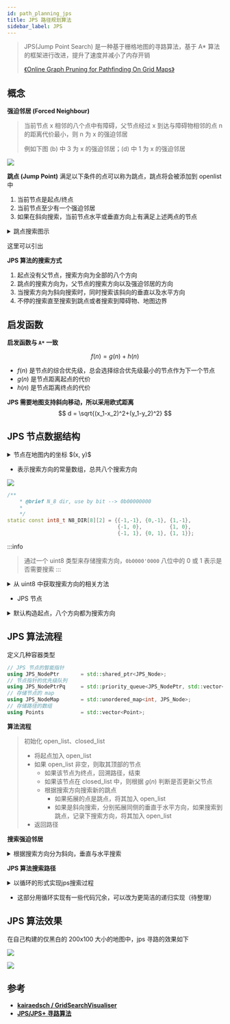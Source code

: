 ```yaml
---
id: path_planning_jps
title: JPS 路径规划算法
sidebar_label: JPS
---
```


> JPS(Jump Point Search) 是一种基于栅格地图的寻路算法，基于 A* 算法的框架进行改进，提升了速度并减小了内存开销 
> 
> [《Online Graph Pruning for Pathfinding On Grid Maps》](https://ojs.aaai.org/index.php/AAAI/article/view/7994)

## 概念
**强迫邻居 (Forced Neighbour)**
> 当前节点 x 相邻的八个点中有障碍，父节点经过 x 到达与障碍物相邻的点 n 的距离代价最小，则 n 为 x 的强迫邻居
>
> 例如下图 (b) 中 3 为 x 的强迫邻居；(d) 中 1 为 x 的强迫邻居

![](https://pictures-1304295136.cos.ap-guangzhou.myqcloud.com/wiki/robot/jps/forced_neighbour.png)

**跳点 (Jump Point)**
满足以下条件的点可以称为跳点，跳点将会被添加到 openlist 中
1. 当前节点是起点/终点
2. 当前节点至少有一个强迫邻居
3. 如果在斜向搜索，当前节点水平或垂直方向上有满足上述两点的节点

<details>
<summary> 跳点搜索图示</summary>

非斜向搜索到跳点

![](https://pictures-1304295136.cos.ap-guangzhou.myqcloud.com/wiki/robot/jps/jump_point_02.png)

斜向搜索到跳点

![](https://pictures-1304295136.cos.ap-guangzhou.myqcloud.com/wiki/robot/jps/jump_point.png)
</details>

这里可以引出

**JPS 算法的搜索方式**
1. 起点没有父节点，搜索方向为全部的八个方向
2. 跳点的搜索方向为，父节点的搜索方向以及强迫邻居的方向
3. 当搜索方向为斜向搜索时，同时搜索该斜向的垂直以及水平方向
4. 不停的搜索直至搜索到跳点或者搜索到障碍物、地图边界


## 启发函数
**启发函数与 `A*` 一致**

$$
f(n) = g(n) + h(n)
$$

- $f(n)$ 是节点的综合优先级，总会选择综合优先级最小的节点作为下一个节点
- $g(n)$ 是节点距离起点的代价
- $h(n)$ 是节点距离终点的代价

**JPS 需要地图支持斜向移动，所以采用欧式距离**
$$
d = \sqrt{(x_1-x_2)^2+(y_1-y_2)^2}
$$

## JPS 节点数据结构

<details>
<summary> 节点在地图内的坐标 $(x, y)$</summary>

``` cpp
class Point {
public:
    int x = 0, y = 0;
    Point() = default;
    Point(int x, int y) : x(x), y(y) {}
    Point operator+(const Point &other) const {
        return {x + other.x, y + other.y};
    }
};
```
</details>

- 表示搜索方向的常量数组，总共八个搜索方向

![](https://pictures-1304295136.cos.ap-guangzhou.myqcloud.com/wiki/robot/jps/n8_dir.png)
``` cpp
/**
    * @brief N_8 dir, use by bit --> 0b00000000
    * 
    */
static const int8_t N8_DIR[8][2] = {{-1,-1}, {0,-1}, {1,-1},
                                    {-1, 0},         {1, 0},
                                    {-1, 1}, {0, 1}, {1, 1}};
```

:::info
> 通过一个 uint8 类型来存储搜索方向，`0b0000'0000` 八位中的 0 或 1 表示是否需要搜索
:::

<details>
<summary>从 uint8 中获取搜索方向的相关方法</summary>

``` cpp
typedef uint8_t jps_nds;

static int8_t get_N8_Direction_Position(int8_t dx, int8_t dy) {
    for (int8_t i = 0; i < 8; i++) {
        if (N8_DIR[i][0] == dx && N8_DIR[i][1] == dy) {
            return i;
        }
    }
    return -1;
}

static void set_Direction_Bit(jps_nds& val, uint8_t position) {
    val |= (1 << position);
}

static bool is_Direction_Bit_Set(jps_nds val, uint8_t position) {
    return (val & (1 << position)) != 0;
}
```
</details>

- JPS 节点

<details>
<summary> 默认构造起点，八个方向都为搜索方向</summary>

``` cpp
class JPS_Node : public Point {
    using JPS_NodePtr = std::shared_ptr<JPS_Node>;
public:
    float g = 0;
    float h = 0;
    JPS_NodePtr parent_ = nullptr;
    jps_nds n_ds_       = 0b00000000;
    bool is_closed      = false;

    JPS_Node() = default;

    explicit
    JPS_Node(int x, int y) : Point(x, y), g(0), h(0), is_closed(false) {
        n_ds_ = 0b11111111;
    }
    explicit
    JPS_Node(int _x, int _y, int d_x, int d_y, float _g, float _h, JPS_NodePtr _parent, jps_nds _n_ds) :
            Point(_x, _y), parent_(std::move(_parent))
            , g(_g), h(_h), is_closed(false)
    {
        n_ds_ = _n_ds;
        set_Direction_Bit(n_ds_, get_N8_Direction_Position(d_x, d_y));
    }

    float f() { return g + h; }

    struct Comparators {
        bool operator()(const JPS_NodePtr& a, JPS_NodePtr& b) const {
            return (((*a).f() != (*b).f()) ? ((*a).f() > (*b).f()) : ((*a).g > (*b).g));
        }
    };
    bool operator==(const JPS_Node& other) const { return x == other.x && y == other.y; }
};
```

</details>

## JPS 算法流程

定义几种容器类型

``` cpp
// JPS 节点的智能指针
using JPS_NodePtr       = std::shared_ptr<JPS_Node>;
// 节点指针的优先级队列
using JPS_NodePtrPq     = std::priority_queue<JPS_NodePtr, std::vector<JPS_NodePtr>, JPS_Node::Comparators>;
// 存储节点的 map
using JPS_NodeMap       = std::unordered_map<int, JPS_Node>;
// 存储路径的数组
using Points            = std::vector<Point>;
```

**算法流程**
> 初始化 open_list、closed_list
> - 将起点加入 open_list
> - 如果 open_list 非空，则取其顶部的节点
>   - 如果该节点为终点，回溯路径，结束
>   - 如果该节点在 closed_list 中，则根据 $g(n)$ 判断是否更新父节点
>   - 根据搜索方向搜索新的跳点
>     - 如果拓展的点是跳点，将其加入 open_list
>     - 如果是斜向搜索，分别拓展同侧的垂直于水平方向，如果搜索到跳点，记录下搜索方向，将其加入 open_list
> - 返回路径

**搜索强迫邻居**

<details>
<summary>根据搜索方向分为斜向，垂直与水平搜索</summary>

``` cpp
bool JPS_Planner::is_Point_Valid(int x, int y) const
{
    // 判断当前坐标是否在地图内
}

bool JPS_Planner::search_Force_Neighbor(int x, int y, int d_x, int d_y, jps_nds &n_ds) {
    auto value = ([&](int x, int y) -> jps_nds {
        // 获取地图点的值
    });
    bool res = false;
    if (d_x != 0 && d_y != 0) {
        /*
            * | O |   |   |
            * | # | N |   |
            * | ↗ | # | O |
            */
        if (is_Point_Valid(x - d_x, y      ) && value(x - d_x, y      ) == 0 && 
            is_Point_Valid(x - d_x, y + d_y) && value(x - d_x, y + d_y) != 0 && 
                                                value(x      , y      ) != 0)
        {
            set_Direction_Bit(n_ds, get_N8_Direction_Position(-1 * d_x, d_y));
            res = true;
        }
        if (is_Point_Valid(x      , y - d_y) && value(x      , y - d_y) == 0 && 
            is_Point_Valid(x + d_x, y - d_y) && value(x + d_x, y - d_y) != 0 && 
                                                value(x      , y      ) != 0)
        {
            set_Direction_Bit(n_ds, get_N8_Direction_Position(d_x, -1 * d_y));
            res = true;
        }
        return res;
    }
    if (d_x == 0) {
        /*
            * | O |   | O |
            * | # | N | # |
            * | * | ↑ | * |
            */
        if (is_Point_Valid(x  -  1, y      ) && value(x  -  1, y      ) == 0 && 
            is_Point_Valid(x  -  1, y + d_y) && value(x  -  1, y + d_y) != 0 && 
                                                value(x      , y      ) != 0)
        {
            set_Direction_Bit(n_ds, get_N8_Direction_Position(-1, d_y));
            res = true;
        }
        if (is_Point_Valid(x  +  1, y      ) && value(x  +  1, y      ) == 0 && 
            is_Point_Valid(x  +  1, y + d_y) && value(x  +  1, y + d_y) != 0 && 
                                                value(x      , y      ) != 0)
        {
            set_Direction_Bit(n_ds, get_N8_Direction_Position( 1, d_y));
            res = true;
        }
        return res;
    } else if (d_y == 0) {
        /*
            * | * | # | O |
            * | → | N |   |
            * | * | # | O |
            */
        if (is_Point_Valid(x      , y  -  1) && value(x      , y  -  1) == 0 && 
            is_Point_Valid(x + d_x, y  -  1) && value(x + d_x, y  -  1) != 0 && 
                                                value(x      , y      ) != 0)
        {
            set_Direction_Bit(n_ds, get_N8_Direction_Position(d_x, -1));
            res = true;
        }
        if (is_Point_Valid(x      , y  +  1) && value(x      , y  +  1) == 0 && 
            is_Point_Valid(x + d_x, y  +  1) && value(x + d_x, y  +  1) != 0 && 
                                                value(x      , y      ) != 0)
        {
            set_Direction_Bit(n_ds, get_N8_Direction_Position(d_x,  1));
            res = true;
        }
        return res;
    }
    return false;
}
```

</details>

**JPS 算法搜索路径**

<details>
<summary>以循环的形式实现jps搜索过程</summary>

``` cpp
Points JPS_Planner::jps_Plan(int start_x, int start_y, int goal_x, int goal_y) {
    Points          jps_path    = Points();
    JPS_NodePtr     p_curr_node = nullptr;
    JPS_NodePtrPq   open_list   = JPS_NodePtrPq();
    JPS_NodeMap     closed_list = JPS_NodeMap();
    auto coord_2_Idx = [&](int x, int y) -> int {
        // return x + y * map_cols
        // 将坐标转换为唯一 idx
    };
    closed_list[coord_2_Idx(start_x, start_y)] = JPS_Node(start_x, start_y);
    open_list.emplace(std::make_shared<JPS_Node>(closed_list[coord_2_Idx(start_x, start_y)]));
    while (!open_list.empty()) {
        p_curr_node = open_list.top();
        open_list.pop();
        if (p_curr_node->is_closed) {
            continue;
        } else {
            p_curr_node->is_closed = true;
        }
        int x = p_curr_node->x;
        int y = p_curr_node->y;
        if (x == goal_x && y == goal_y) {
            while (p_curr_node != nullptr) {
                jps_path.emplace_back(p_curr_node->x, p_curr_node->y);
                p_curr_node = p_curr_node->parent_;
            }
            break;
        }
        for (int i = 0; i < 8; ++i) {
            if (!is_Direction_Bit_Set(p_curr_node->n_ds_, i)) {
                continue;
            }
            int d_x = N8_DIR[i][0], d_y = N8_DIR[i][1];
            int n_x = x + d_x, n_y = y + d_y;
            jps_nds n_ds = 0b00000000;
            bool is_jump_point = false;
            while (true) {
                if (!is_Point_Valid(n_x, n_y) || !is_Point_Free(n_x, n_y)) {
                    break;
                }

                if (n_x == goal_x && n_y == goal_y) {
                    is_jump_point = true;
                    break;
                }

                bool res = false;
                if (search_Force_Neighbor(n_x, n_y, d_x, d_y, n_ds)) {
                    res = true;
                }

                int tmp_n_x, tmp_n_y;
                if (d_x != 0 && d_y != 0) {
                    // 斜向搜索时，需要同时搜索同向的水平与垂直方向
                    /*
                        * | * | ↑ |   |
                        * | * | ↑ |   |
                        * | * | N | → | → | → |
                        * | ↗ | * | * | * | * |
                        */
                    tmp_n_x = n_x + d_x; tmp_n_y = n_y;
                    bool is_jump_point_straight = false;
                    while (true) {
                        if (!is_Point_Valid(tmp_n_x, tmp_n_y) || !is_Point_Free(tmp_n_x, tmp_n_y)) {
                            break;
                        }
                        if (tmp_n_x == goal_x && tmp_n_y == goal_y) {
                            is_jump_point_straight = true;
                            break;
                        }
                        jps_nds tmp_n_ds = 0b00000000;
                        if (search_Force_Neighbor(tmp_n_x, tmp_n_y, d_x, 0, tmp_n_ds)) {
                            is_jump_point_straight = true;
                            break;
                        }
                        tmp_n_x += d_x;
                    }
                    if (is_jump_point_straight) {
                        set_Direction_Bit(n_ds, get_N8_Direction_Position(d_x, 0));
                        res = true;
                    }
                    is_jump_point_straight = false;
                    tmp_n_x = n_x; tmp_n_y = n_y + d_y;
                    while (true) {
                        if (!is_Point_Valid(tmp_n_x, tmp_n_y) || !is_Point_Free(tmp_n_x, tmp_n_y)) {
                            break;
                        }
                        if (tmp_n_x == goal_x && tmp_n_y == goal_y) {
                            is_jump_point_straight = true;
                            break;
                        }
                        jps_nds tmp_n_ds = 0b00000000;
                        if (search_Force_Neighbor(tmp_n_x, tmp_n_y, 0, d_y, tmp_n_ds)) {
                            is_jump_point_straight = true;
                            break;
                        }
                        tmp_n_y += d_y;
                    }
                    if (is_jump_point_straight) {
                        set_Direction_Bit(n_ds, get_N8_Direction_Position(0, d_y));
                        res = true;
                    }
                }

                if (res) {
                    is_jump_point = true;
                    break;
                }
                n_x += d_x;
                n_y += d_y;

            }

            if (is_jump_point) {
                float g = p_curr_node->g + euclidian_Distance(n_x, n_y, p_curr_node->x, p_curr_node->y);
                float h = euclidian_Distance(n_x, n_y, goal_x, goal_y);
                if (closed_list.find(coord_2_Idx(n_x, n_y)) == closed_list.end()) {
                    closed_list[coord_2_Idx(n_x, n_y)] = JPS_Node(n_x, n_y, d_x, d_y, g, h, p_curr_node, n_ds);
                    open_list.emplace(std::make_shared<JPS_Node>(closed_list[coord_2_Idx(n_x, n_y)]));
                } else {
                    if (g < closed_list[coord_2_Idx(n_x, n_y)].g) {
                        closed_list[coord_2_Idx(n_x, n_y)] = JPS_Node(n_x, n_y, d_x, d_y, g, h, p_curr_node, n_ds);
                        open_list.emplace(std::make_shared<JPS_Node>(closed_list[coord_2_Idx(n_x, n_y)]));
                    }
                }
            }
        }
    }
    return jps_path;
}
```
</details>

- 这部分用循环实现有一些代码冗余，可以改为更简洁的递归实现（待整理）

## JPS 算法效果

在自己构建的仅黑白的 200x100 大小的地图中，jps 寻路的效果如下

![](https://pictures-1304295136.cos.ap-guangzhou.myqcloud.com/wiki/robot/jps/jps_res_01.png)

![](https://pictures-1304295136.cos.ap-guangzhou.myqcloud.com/wiki/robot/jps/jps_res_02.png)

## 参考
- **[kairaedsch / GridSearchVisualiser](https://github.com/kairaedsch/GridSearchVisualiser)**
- **[JPS/JPS+ 寻路算法](https://www.cnblogs.com/KillerAery/p/12242445.html)**